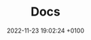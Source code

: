 ---
permalink: /docs/
title:  "Docs"
date:   2022-11-23 19:02:24 +0100
categories: jekyll update
---